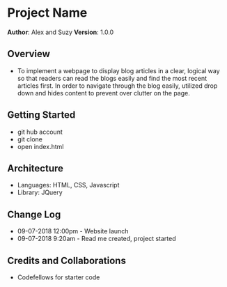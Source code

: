 # Project Name

**Author**: Alex and Suzy
**Version**: 1.0.0

## Overview
<!-- Provide a high level overview of what this application is and why you are building it, beyond the fact that it's an assignment for a Code Fellows 301 class. (i.e. What's your problem domain?) -->
* To implement a webpage to display blog articles in a clear, logical way so that readers can read the blogs easily and find the most recent articles first. In order to navigate through the blog easily, utilized drop down and hides content to prevent over clutter on the page. 


## Getting Started
<!-- What are the steps that a user must take in order to build this app on their own machine and get it running? -->
* git hub account
* git clone
* open index.html


## Architecture
<!-- Provide a detailed description of the application design. What technologies (languages, libraries, etc) you're using, and any other relevant design information. -->
* Languages: HTML, CSS, Javascript
* Library: JQuery

## Change Log
<!-- Use this are to document the iterative changes made to your application as each feature is successfully implemented. Use time stamps. Here's an example:

01-01-2001 4:59pm - Application now has a fully-functional express server, with GET and POST routes for the book resource.
-->
* 09-07-2018 12:00pm - Website launch
* 09-07-2018 9:20am - Read me created, project started

## Credits and Collaborations
<!-- Give credit (and a link) to other people or resources that helped you build this application. -->
* Codefellows for starter code